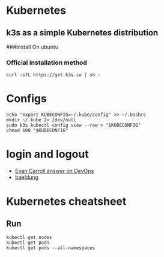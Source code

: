 # Kubernetes

## k3s as a simple Kubernetes distribution 

###Install On ubuntu

### Official installation method
```
curl -sfL https://get.k3s.io | sh -
```

# Configs
```
echo "export KUBECONFIG=~/.kube/config" >> ~/.bashrc
mkdir ~/.kube 2> /dev/null
sudo k3s kubectl config view --raw > "$KUBECONFIG"
chmod 600 "$KUBECONFIG"
```

# login and logout

* [Evan Carroll answer on DevOps](https://devops.stackexchange.com/a/16109/42890)
* [baeldung](https://www.baeldung.com/ops/k3s-getting-started)

# Kubernetes cheatsheet

## Run
```
kubectl get nodes
kubectl get pods
kubectl get pods --all-namespaces
```


